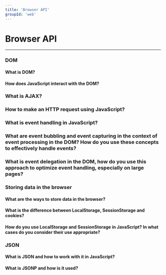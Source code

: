 ```yaml
---
title: 'Browser API'
groupId: 'web'
---
```


# Browser API

---

### DOM
#### What is DOM?
#### How does JavaScript interact with the DOM?

### What is AJAX?
### How to make an HTTP request using JavaScript?

### What is event handling in JavaScript?
### What are event bubbling and event capturing in the context of event processing in the DOM? How do you use these concepts to effectively handle events?
### What is event delegation in the DOM, how do you use this approach to optimize event handling, especially on large pages?

### Storing data in the browser
#### What are the ways to store data in the browser?
#### What is the difference between LocalStorage, SessionStorage and cookies?
#### How do you use LocalStorage and SessionStorage in JavaScript? In what cases do you consider their use appropriate?

### JSON
#### What is JSON and how to work with it in JavaScript?
#### What is JSONP and how is it used?
